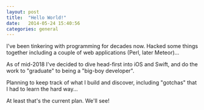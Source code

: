 ```yaml
---
layout: post
title:  "Hello World!"
date:   2014-05-24 15:40:56
categories: general
---
```


I've been tinkering with programming for decades now. Hacked some things together including a couple of web applications (Perl, later Meteor)...

As of mid-2018 I've decided to dive head-first into iOS and Swift, and do the work to "graduate" to being a "big-boy developer".

Planning to keep track of what I build and discover, including "gotchas" that I had to learn the hard way... 

At least that's the current plan. We'll see!